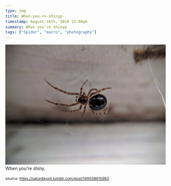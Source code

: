 ```yaml
---
type: img
title: When-you-re-shinyp-
timestamp: August 16th, 2016 12:00pm
summary: When you’re shinyp 
tags: ["Spider", "macro", "photography"]
---
```

<img src="../media/149038615983.jpg"/>
                                                                                          <div class="caption">
When you’re shiny.
 
                                    
                
                
                
                
                                
<small>source: https://saturdayxiii.tumblr.com/post/149038615983</small>